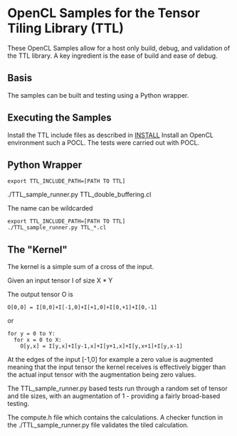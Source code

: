 # OpenCL Samples for the Tensor Tiling Library (TTL)

These OpenCL Samples allow for a host only build, debug, and validation of the TTL library. A key ingredient is the ease of build and ease of debug.

## Basis

The samples can be built and testing using a  Python wrapper.

## Executing the Samples

Install the TTL include files as described in [INSTALL](../../INSTALL)
Install an OpenCL environment such a POCL. The tests were carried out with POCL.

## Python Wrapper

    export TTL_INCLUDE_PATH=[PATH TO TTL]
   ./TTL_sample_runner.py TTL_double_buffering.cl

The name can be wildcarded

    export TTL_INCLUDE_PATH=[PATH TO TTL]
    ./TTL_sample_runner.py TTL_*.cl

## The "Kernel"

The kernel is a simple sum of a cross of the input.

Given an input tensor I of size X * Y

The output tensor O is

    O[0,0] = I[0,0]+I[-1,0]+I[+1,0]+I[0,+1]+I[0,-1]

or

    for y = 0 to Y:
      for x = 0 to X:
        O[y,x] = I[y,x]+I[y-1,x]+I[y+1,x]+I[y,x+1]+I[y,x-1]

At the edges of the input [-1,0] for example a zero value is augmented meaning that the input tensor the kernel receives
is effectively bigger than the actual input tensor with the augmentation being zero values.

The TTL_sample_runner.py based tests run through a random set of tensor and tile sizes, with an augmentation of 1 - providing
a fairly broad-based testing.

The compute.h file which contains the calculations. A checker function in the ./TTL_sample_runner.py file validates the tiled calculation.
  
